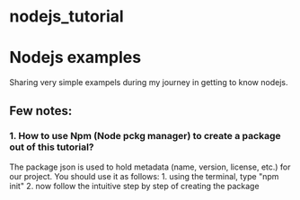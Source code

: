 # nodejs_tutorial
# Nodejs examples

Sharing very simple exampels during my journey in getting to know nodejs.

## Few notes:
### 1. How to use Npm (Node pckg manager) to create a package out of this tutorial?
The package json is used to hold metadata (name, version, license, etc.) for our project.
You should use it as follows:
    1. using the terminal, type "npm init"
    2. now follow the intuitive step by step of creating the package
